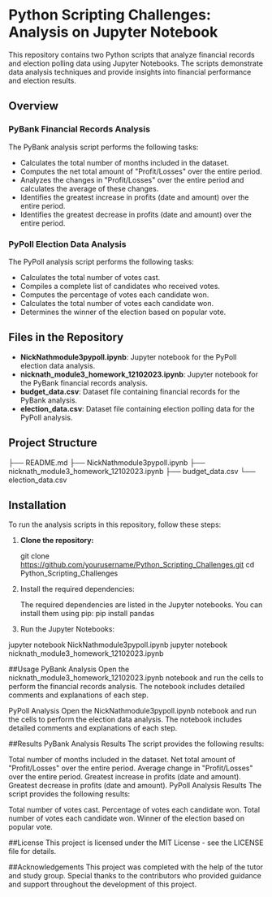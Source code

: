 # Python Scripting Challenges: Analysis on Jupyter Notebook

This repository contains two Python scripts that analyze financial records and election polling data using Jupyter Notebooks. The scripts demonstrate data analysis techniques and provide insights into financial performance and election results.

## Overview

### PyBank Financial Records Analysis

The PyBank analysis script performs the following tasks:
- Calculates the total number of months included in the dataset.
- Computes the net total amount of "Profit/Losses" over the entire period.
- Analyzes the changes in "Profit/Losses" over the entire period and calculates the average of these changes.
- Identifies the greatest increase in profits (date and amount) over the entire period.
- Identifies the greatest decrease in profits (date and amount) over the entire period.

### PyPoll Election Data Analysis

The PyPoll analysis script performs the following tasks:
- Calculates the total number of votes cast.
- Compiles a complete list of candidates who received votes.
- Computes the percentage of votes each candidate won.
- Calculates the total number of votes each candidate won.
- Determines the winner of the election based on popular vote.

## Files in the Repository

- **NickNathmodule3pypoll.ipynb**: Jupyter notebook for the PyPoll election data analysis.
- **nicknath_module3_homework_12102023.ipynb**: Jupyter notebook for the PyBank financial records analysis.
- **budget_data.csv**: Dataset file containing financial records for the PyBank analysis.
- **election_data.csv**: Dataset file containing election polling data for the PyPoll analysis.

## Project Structure
├── README.md
├── NickNathmodule3pypoll.ipynb
├── nicknath_module3_homework_12102023.ipynb
├── budget_data.csv
└── election_data.csv

## Installation

To run the analysis scripts in this repository, follow these steps:

1. **Clone the repository:**
   
   git clone https://github.com/yourusername/Python_Scripting_Challenges.git
   cd Python_Scripting_Challenges
   
2. Install the required dependencies:

    The required dependencies are listed in the Jupyter notebooks. You can install them using pip:
   pip install pandas

3. Run the Jupyter Notebooks:

  jupyter notebook NickNathmodule3pypoll.ipynb
  jupyter notebook nicknath_module3_homework_12102023.ipynb

##Usage
PyBank Analysis
Open the nicknath_module3_homework_12102023.ipynb notebook and run the cells to perform the financial records analysis. The notebook includes detailed comments and explanations of each step.

PyPoll Analysis
Open the NickNathmodule3pypoll.ipynb notebook and run the cells to perform the election data analysis. The notebook includes detailed comments and explanations of each step.

##Results
PyBank Analysis Results
The script provides the following results:

Total number of months included in the dataset.
Net total amount of "Profit/Losses" over the entire period.
Average change in "Profit/Losses" over the entire period.
Greatest increase in profits (date and amount).
Greatest decrease in profits (date and amount).
PyPoll Analysis Results
The script provides the following results:

Total number of votes cast.
Percentage of votes each candidate won.
Total number of votes each candidate won.
Winner of the election based on popular vote.

##License
This project is licensed under the MIT License - see the LICENSE file for details.

##Acknowledgements
This project was completed with the help of the tutor and study group. Special thanks to the contributors who provided guidance and support throughout the development of this project.
   
